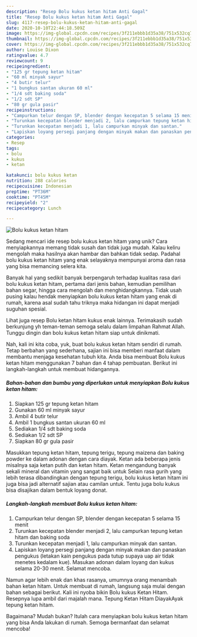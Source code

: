 ```yaml
---
description: "Resep Bolu kukus ketan hitam Anti Gagal"
title: "Resep Bolu kukus ketan hitam Anti Gagal"
slug: 4117-resep-bolu-kukus-ketan-hitam-anti-gagal
date: 2020-10-10T22:44:18.509Z
image: https://img-global.cpcdn.com/recipes/3f211ebbb1d35a38/751x532cq70/bolu-kukus-ketan-hitam-foto-resep-utama.jpg
thumbnail: https://img-global.cpcdn.com/recipes/3f211ebbb1d35a38/751x532cq70/bolu-kukus-ketan-hitam-foto-resep-utama.jpg
cover: https://img-global.cpcdn.com/recipes/3f211ebbb1d35a38/751x532cq70/bolu-kukus-ketan-hitam-foto-resep-utama.jpg
author: Louise Dixon
ratingvalue: 4.7
reviewcount: 9
recipeingredient:
- "125 gr tepung ketan hitam"
- "60 ml minyak sayur"
- "4 butir telur"
- "1 bungkus santan ukuran 60 ml"
- "1/4 sdt baking soda"
- "1/2 sdt SP"
- "80 gr gula pasir"
recipeinstructions:
- "Campurkan telur dengan SP, blender dengan kecepatan 5 selama 15 menit"
- "Turunkan kecepatan blender menjadi 2, lalu campurkan tepung ketan hitam dan baking soda"
- "Turunkan kecepatan menjadi 1, lalu campurkan minyak dan santan."
- "Lapiskan loyang persegi panjang dengan minyak makan dan panaskan pengukus (letakan kain pengukus pada tutup supaya uap air tidak menetes kedalam kue). Masukan adonan dalam loyang dan kukus selama 20-30 menit. Selamat mencoba."
categories:
- Resep
tags:
- bolu
- kukus
- ketan

katakunci: bolu kukus ketan 
nutrition: 288 calories
recipecuisine: Indonesian
preptime: "PT36M"
cooktime: "PT45M"
recipeyield: "2"
recipecategory: Lunch

---
```



![Bolu kukus ketan hitam](https://img-global.cpcdn.com/recipes/3f211ebbb1d35a38/751x532cq70/bolu-kukus-ketan-hitam-foto-resep-utama.jpg)

Sedang mencari ide resep bolu kukus ketan hitam yang unik? Cara menyiapkannya memang tidak susah dan tidak juga mudah. Kalau keliru mengolah maka hasilnya akan hambar dan bahkan tidak sedap. Padahal bolu kukus ketan hitam yang enak selayaknya mempunyai aroma dan rasa yang bisa memancing selera kita.

Banyak hal yang sedikit banyak berpengaruh terhadap kualitas rasa dari bolu kukus ketan hitam, pertama dari jenis bahan, kemudian pemilihan bahan segar, hingga cara mengolah dan menghidangkannya. Tidak usah pusing kalau hendak menyiapkan bolu kukus ketan hitam yang enak di rumah, karena asal sudah tahu triknya maka hidangan ini dapat menjadi suguhan spesial.

Lihat juga resep Bolu ketan hitam kukus enak lainnya. Terimakasih sudah berkunjung yh teman-teman semoga selalu dalam limpahan Rahmat Allah. Tunggu dingin dan bolu kukus ketan hitam siap untuk dinikmati.


Nah, kali ini kita coba, yuk, buat bolu kukus ketan hitam sendiri di rumah. Tetap berbahan yang sederhana, sajian ini bisa memberi manfaat dalam membantu menjaga kesehatan tubuh kita. Anda bisa membuat Bolu kukus ketan hitam menggunakan 7 bahan dan 4 tahap pembuatan. Berikut ini langkah-langkah untuk membuat hidangannya.

<!--inarticleads1-->

##### Bahan-bahan dan bumbu yang diperlukan untuk menyiapkan Bolu kukus ketan hitam:

1. Siapkan 125 gr tepung ketan hitam
1. Gunakan 60 ml minyak sayur
1. Ambil 4 butir telur
1. Ambil 1 bungkus santan ukuran 60 ml
1. Sediakan 1/4 sdt baking soda
1. Sediakan 1/2 sdt SP
1. Siapkan 80 gr gula pasir


Masukkan tepung ketan hitam, tepung terigu, tepung maizena dan baking powder ke dalam adonan dengan cara diayak. Ketan ada beberapa jenis misalnya saja ketan putih dan ketan hitam. Ketan mengandung banyak sekali mineral dan vitamin yang sangat baik untuk Selain rasa gurih yang lebih terasa dibandingkan dengan tepung terigu, bolu kukus ketan hitam ini juga bisa jadi alternatif sajian atau camilan untuk. Tentu juga bolu kukus bisa disajikan dalam bentuk loyang donat. 

<!--inarticleads2-->

##### Langkah-langkah membuat Bolu kukus ketan hitam:

1. Campurkan telur dengan SP, blender dengan kecepatan 5 selama 15 menit
1. Turunkan kecepatan blender menjadi 2, lalu campurkan tepung ketan hitam dan baking soda
1. Turunkan kecepatan menjadi 1, lalu campurkan minyak dan santan.
1. Lapiskan loyang persegi panjang dengan minyak makan dan panaskan pengukus (letakan kain pengukus pada tutup supaya uap air tidak menetes kedalam kue). Masukan adonan dalam loyang dan kukus selama 20-30 menit. Selamat mencoba.


Namun agar lebih enak dan khas rasanya, umumnya orang menambah bahan ketan hitam. Untuk membuat di rumah, langsung saja mulai dengan bahan sebagai berikut. Kali ini nyoba bikin Bolu kukus Ketan Hitam. Resepnya lupa ambil dari majalah mana. Tepung Ketan Hitam DiayakAyak tepung ketan hitam. 

Bagaimana? Mudah bukan? Itulah cara menyiapkan bolu kukus ketan hitam yang bisa Anda lakukan di rumah. Semoga bermanfaat dan selamat mencoba!
